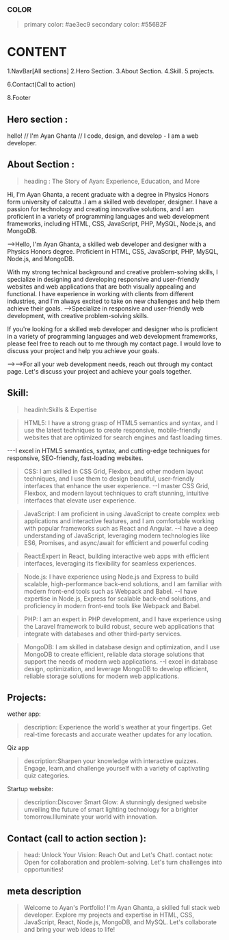 ### COLOR

> primary color: #ae3ec9
> secondary color: #556B2F

# CONTENT

1.NavBar[All sections]
2.Hero Section.
3.About Section.
4.Skill.
5.projects.

<!-- 6.Testimonial. -->

6.Contact(Call to action)

<!-- 7.Blog(for future) -->

8.Footer

## Hero section :

hello! // I'm Ayan Ghanta // I code, design, and develop - I am a web developer.

## About Section :

> heading : The Story of Ayan: Experience, Education, and More

Hi, I'm Ayan Ghanta, a recent graduate with a degree in Physics Honors form university of calcutta .I am a skilled web developer, designer. I have a passion for technology and creating innovative solutions, and I am proficient in a variety of programming languages and web development frameworks, including HTML, CSS, JavaScript, PHP, MySQL, Node.js, and MongoDB.

-->Hello, I'm Ayan Ghanta, a skilled web developer and designer with a Physics Honors degree.
Proficient in HTML, CSS, JavaScript, PHP, MySQL, Node.js, and MongoDB.

With my strong technical background and creative problem-solving skills, I specialize in designing and developing responsive and user-friendly websites and web applications that are both visually appealing and functional. I have experience in working with clients from different industries, and I'm always excited to take on new challenges and help them achieve their goals.
-->Specialize in responsive and user-friendly web development, with creative problem-solving skills.

<!-- Outside of work, I enjoy keeping up with the latest trends and technologies in the industry, and I love experimenting with new tools and frameworks to improve my skills. In my free time, you can find me exploring the great outdoors or reading a good book. -->

If you're looking for a skilled web developer and designer who is proficient in a variety of programming languages and web development frameworks, please feel free to reach out to me through my contact page. I would love to discuss your project and help you achieve your goals.

-->-->For all your web development needs, reach out through my contact page. Let's discuss your project and achieve your goals together.

## Skill:

> headinh:Skills & Expertise

> HTML5: I have a strong grasp of HTML5 semantics and syntax, and I use the latest techniques to create responsive, mobile-friendly websites that are optimized for search engines and fast loading times.

---I excel in HTML5 semantics, syntax, and cutting-edge techniques for responsive, SEO-friendly, fast-loading websites.

> CSS: I am skilled in CSS Grid, Flexbox, and other modern layout techniques, and I use them to design beautiful, user-friendly interfaces that enhance the user experience.
> --I master CSS Grid, Flexbox, and modern layout techniques to craft stunning, intuitive interfaces that elevate user experience.

> JavaScript: I am proficient in using JavaScript to create complex web applications and interactive features, and I am comfortable working with popular frameworks such as React and Angular.
> --I have a deep understanding of JavaScript, leveraging modern technologies like ES6, Promises, and async/await for efficient and powerful coding

> React:Expert in React, building interactive web apps with efficient interfaces, leveraging its flexibility for seamless experiences.

> Node.js: I have experience using Node.js and Express to build scalable, high-performance back-end solutions, and I am familiar with modern front-end tools such as Webpack and Babel.
> --I have expertise in Node.js, Express for scalable back-end solutions, and proficiency in modern front-end tools like Webpack and Babel.

> PHP: I am an expert in PHP development, and I have experience using the Laravel framework to build robust, secure web applications that integrate with databases and other third-party services.

> MongoDB: I am skilled in database design and optimization, and I use MongoDB to create efficient, reliable data storage solutions that support the needs of modern web applications.
> --I excel in database design, optimization, and leverage MongoDB to develop efficient, reliable storage solutions for modern web applications.

## Projects:

wether app:

> description: Experience the world's weather at your fingertips. Get real-time forecasts and accurate weather updates for any location.

Qiz app

> description:Sharpen your knowledge with interactive quizzes. Engage, learn,and challenge yourself with a variety of captivating quiz categories.

Startup website:

> description:Discover Smart Glow: A stunningly designed website unveiling the future of smart lighting technology for a brighter tomorrow.Illuminate your world with innovation.

## Contact (call to action section ):

> head: Unlock Your Vision: Reach Out and Let's Chat!.
> contact note: Open for collaboration and problem-solving. Let's turn challenges into opportunities!

<!-- meta -->

## meta description

> Welcome to Ayan's Portfolio! I'm Ayan Ghanta, a skilled full stack web developer. Explore my projects and expertise in HTML, CSS, JavaScript, React, Node.js, MongoDB, and MySQL. Let's collaborate and bring your web ideas to life!
